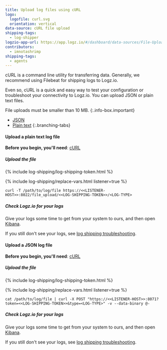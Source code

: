 ```yaml
---
title: Upload log files using cURL
logo:
  logofile: curl.svg
  orientation: vertical
data-source: cURL file upload
shipping-tags:
  - log-shipper
logzio-app-url: https://app.logz.io/#/dashboard/data-sources/File-UploadcURL
contributors:
  - imnotashrimp
shipping-tags:
  - agents
---
```


cURL is a command line utility for transferring data.
Generally, we recommend using Filebeat for shipping logs to Logz.io.

Even so, cURL is a quick and easy way to test your configuration or troubleshoot your connectivity to Logz.io.
You can upload JSON or plain text files.

  File uploads must be smaller than 10 MB.
  {:.info-box.important}

<div class="branching-container">

* [JSON](#json-config)
* [Plain text](#plain-text-config)
{:.branching-tabs}

<div id="plain-text-config">

#### Upload a plain text log file

**Before you begin, you'll need**:
[cURL](https://curl.haxx.se/download.html)

<div class="tasklist">

##### Upload the file

{% include log-shipping/log-shipping-token.html %}

{% include log-shipping/replace-vars.html listener=true %}

```shell
curl -T /path/to/log/file https://<<LISTENER-HOST>>:8022/file_upload/<<LOG-SHIPPING-TOKEN>>/<LOG-TYPE>
```

##### Check Logz.io for your logs

Give your logs some time to get from your system to ours, and then open [Kibana](https://app.logz.io/#/dashboard/kibana).

If you still don't see your logs, see [log shipping troubleshooting]({{site.baseurl}}/user-guide/log-shipping/log-shipping-troubleshooting.html).

</div>

</div>

<div id="json-config">

#### Upload a JSON log file

**Before you begin, you'll need**:
[cURL](https://curl.haxx.se/download.html)

<div class="tasklist">

##### Upload the file

{% include log-shipping/log-shipping-token.html %}

{% include log-shipping/replace-vars.html listener=true %}

```shell
cat /path/to/log/file | curl -X POST "https://<<LISTENER-HOST>>:8071?token=<<LOG-SHIPPING-TOKEN>>&type=<LOG-TYPE>" -v --data-binary @-
```

##### Check Logz.io for your logs

Give your logs some time to get from your system to ours, and then open [Kibana](https://app.logz.io/#/dashboard/kibana).

If you still don't see your logs, see [log shipping troubleshooting]({{site.baseurl}}/user-guide/log-shipping/log-shipping-troubleshooting.html).

</div>

</div>

</div>